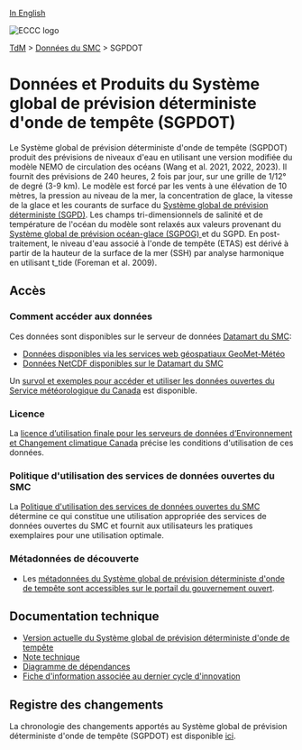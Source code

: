 [In English](readme_gdsps_en.md)

![ECCC logo](../../img_eccc-logo.png)

[TdM](../../readme_fr.md) > [Données du SMC](../readme_fr.md) > SGPDOT

# Données et Produits du Système global de prévision déterministe d'onde de tempête (SGPDOT)

Le Système global de prévision déterministe d'onde de tempête (SGPDOT) produit des prévisions de niveaux d'eau en utilisant une version modifiée du modèle NEMO de circulation des océans (Wang et al. 2021, 2022, 2023). Il fournit des prévisions de 240 heures, 2 fois par jour, sur une grille de 1/12° de degré (3-9 km). Le modèle est forcé par les vents à une élévation de 10 mètres, la pression au niveau de la mer, la concentration de glace, la vitesse de la glace et les courants de surface du [Système global de prévision déterministe (SGPD)](../nwp_gdps/readme_gdps_fr.md). Les champs tri-dimensionnels de salinité et de température de l'océan du modèle sont relaxés aux valeurs provenant du [Système global de prévision océan-glace (SGPOG) ](../nwp_giops/readme_giops_fr.md) et du SGPD. En post-traitement, le niveau d'eau associé à l'onde de tempête (ETAS) est dérivé à partir de la hauteur de la surface de la mer (SSH) par analyse harmonique en utilisant t_tide (Foreman et al. 2009).

## Accès

### Comment accéder aux données

Ces données sont disponibles sur le serveur de données [Datamart du SMC](../../msc-datamart/readme_fr.md):

* [Données disponibles via les services web géospatiaux GeoMet-Météo](readme_gdsps-geomet_fr.md)
* [Données NetCDF disponibles sur le Datamart du SMC](readme_gdsps-datamart_fr.md)

Un [survol et exemples pour accéder et utiliser les données ouvertes du Service météorologique du Canada](../../usage/readme_fr.md) est disponible.

### Licence

La [licence d’utilisation finale pour les serveurs de données d’Environnement et Changement climatique Canada](../../licence/readme_fr.md) précise les conditions d'utilisation de ces données.

### Politique d'utilisation des services de données ouvertes du SMC

La [Politique d'utilisation des services de données ouvertes du SMC](../../usage-policy/readme_fr.md) détermine ce qui constitue une utilisation appropriée des services de données ouvertes du SMC et fournit aux utilisateurs les pratiques exemplaires pour une utilisation optimale.

### Métadonnées de découverte

* Les [métadonnées du Système global de prévision déterministe d'onde de tempête sont accessibles sur le portail du gouvernement ouvert](https://ouvert.canada.ca/data/fr/dataset/d244c9fa-776f-446f-9ccf-1d575cc21a5c).

## Documentation technique

* [Version actuelle du Système global de prévision déterministe d'onde de tempête](https://collaboration.cmc.ec.gc.ca/cmc/CMOI/product_guide/docs/tech_specifications/tech_specifications_GDSPS_f.pdf)
* [Note technique](https://collaboration.cmc.ec.gc.ca/cmc/CMOI/product_guide/docs/tech_notes/technote_gdsps_f.pdf)
* [Diagramme de dépendances](https://collaboration.cmc.ec.gc.ca/cmc/cmos/public_doc/msc-data/nwep-dependency-diagrams/system_GDSPS_fr.svg)
* [Fiche d'information associée au dernier cycle d'innovation](https://collaboration.cmc.ec.gc.ca/cmc/cmoi/product_guide/docs/fact_sheets/factsheet_gdsps_f.pdf)

## Registre des changements

La chronologie des changements apportés au Système global de prévision déterministe d'onde de tempête (SGPDOT) est disponible [ici](changelog_gdsps_fr.md).
